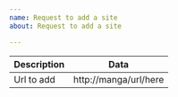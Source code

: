 ```yaml
---
name: Request to add a site
about: Request to add a site

---
```


Description | Data
---|---
Url to add | http://manga/url/here
